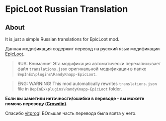 # EpicLoot Russian Translation

## About
It is just a simple Russian translations for EpicLoot mod.

Данная модификация содержит перевод на русский язык модификации [EpicLoot](https://valheim.thunderstore.io/package/RandyKnapp/EpicLoot/).

> RUS: Внимание! Эта модификация автоматически перезаписывает файл `translations.json` оригинальной модификации в папке `BepInEx\plugins\RandyKnapp-EpicLoot`.

> ENG: WARNING! This mod automatically rewrites `translations.json` file in `BepInEx\plugins\RandyKnapp-EpicLoot` folder.

**Если вы заметили неточности/ошибки в переводе - вы можете помочь переводу ([Crowdin](https://crowdin.com/project/epiclootrus/invite?h=154d566176b884686cae08bcd9c6a1711845325)).**

Спасибо [vitprog](https://valheim.thunderstore.io/package/vitprog/)! БОльшая часть перевода была взята у него.
